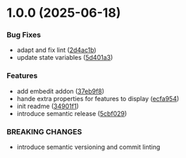 # 1.0.0 (2025-06-18)


### Bug Fixes

* adapt and fix lint ([2d4ac1b](https://github.com/formcapture/masterportal-addons/commit/2d4ac1b13a311a2dd86df41225490b7d2190a6b3))
* update state variables ([5d401a3](https://github.com/formcapture/masterportal-addons/commit/5d401a30e3074acea0b3615d5d82c4c0b08b0902))


### Features

* add embedit addon ([37eb9f8](https://github.com/formcapture/masterportal-addons/commit/37eb9f86483502f7d7da2b9e48d488fecaf6ccc7))
* hande extra properties for features to display ([ecfa954](https://github.com/formcapture/masterportal-addons/commit/ecfa9547031c35fe4997250c401c41265e8e5ec0))
* init readme ([34901f1](https://github.com/formcapture/masterportal-addons/commit/34901f16e873e225adc24c68a61d98b3e3b86f5b))
* introduce semantic release ([5cbf029](https://github.com/formcapture/masterportal-addons/commit/5cbf029a6ef365d668d44bf9e0169eebf7181957))


### BREAKING CHANGES

* introduce semantic versioning and commit linting
